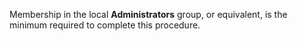 Membership in the local **Administrators** group, or equivalent, is the minimum required to complete this procedure.